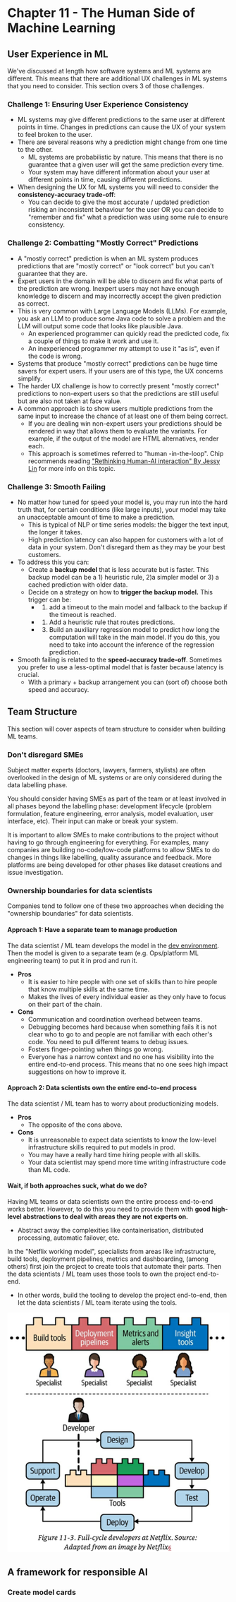 # Chapter 11 - The Human Side of Machine Learning

## User Experience in ML

We've discussed at length how software systems and ML systems are different. This means that there are additional UX challenges in ML systems that you need to consider.  This section overs 3 of those challenges.

### Challenge 1: Ensuring User Experience Consistency
- ML systems may give different predictions to the same user at different points in time. Changes in predictions can cause the UX of your system to feel broken to the user. 
- There are several reasons why a prediction might change from one time to the other.
	- ML systems are probabilistic by nature. This means that there is no guarantee that a given user will get the same prediction every time.
	- Your system may have different information about your user at different points in time, causing different predictions.
- When designing the UX for ML systems you will need to consider the **consistency-accuracy trade-off**:
	- You can decide to give the most accurate / updated prediction risking an inconsistent behaviour for the user OR you can decide to "remember and fix" what a prediction was using some rule to ensure consistency.

### Challenge 2: Combatting "Mostly Correct" Predictions
- A "mostly correct" prediction is when an ML system produces predictions that are "mostly correct" or "look correct" but you  can't guarantee that they are. 
- Expert users in the domain will be able to discern and fix what parts of the prediction are wrong. Inexpert users may not have enough knowledge to discern and may incorrectly accept the given prediction as correct.
- This is very common with Large Language Models (LLMs). For example, you ask an LLM to produce some Java code to solve a problem and the LLM will output some code that looks like plausible Java.
	- An experienced programmer can quickly read the predicted code, fix a couple of things to make it work and use it.
	- An inexperienced programmer my attempt to use it "as is", even if the code is wrong.
- Systems that produce "mostly correct" predictions can be huge time savers for expert users. If your users are of this type, the UX concerns simplify.
- The harder UX challenge is how to correctly present "mostly correct" predictions to non-expert users so that the predictions are still useful but are also not taken at face value.
- A common approach is to show users multiple predictions from the same input to increase the chance of at least one of them being correct.
	- If you are dealing win non-expert users your predictions should be rendered in way that allows them to evaluate the variants. For example, if the output of the model are HTML alternatives, render each.
	- This approach is sometimes referred to "human -in-the-loop". Chip recommends reading ["Rethinking Human-AI interaction" By Jessy Lin](https://jessylin.com/2020/06/08/rethinking-human-ai-interaction/) for more info on this topic.

### Challenge 3: Smooth Failing
- No matter how tuned for speed your model is, you may run into the hard truth that, for certain conditions (like large inputs), your model may take an unacceptable amount of time to make a prediction.
	- This is typical of NLP or time series models: the bigger the text input, the longer it takes. 
	- High prediction latency can also happen for customers with a lot of data in your system. Don't disregard them as they may be your best customers.
- To address this you can:
	- Create a **backup model** that is less accurate but is faster. This backup model can be a 1) heuristic rule, 2)a simpler model or 3) a cached prediction with older data.
	- Decide on a strategy on how to **trigger the backup model.** This trigger can be: 
		- 1) add a timeout to the main model and fallback to the backup if the timeout is reached. 
		- 1) Add a heuristic rule that routes predictions. 
		- 3) Build an auxiliary regression model to predict how long the computation will take in the main model. If you do this, you need to take into account the inference of the regression prediction.
- Smooth failing  is related to the **speed-accuracy trade-off**. Sometimes you prefer to use a less-optimal model that is faster because latency is crucial.
	- With a primary + backup arrangement you can (sort of) choose both speed and accuracy.

## Team Structure
This section will cover aspects of team structure to consider when building ML teams.

### Don't disregard SMEs 
Subject matter experts (doctors, lawyers, farmers, stylists) are often overlooked in the design of ML systems or are only considered during the data labelling phase.

You should consider having SMEs as part of the team or at least involved in all phases beyond the labelling phase: development lifecycle (problem formulation, feature engineering, error analysis, model evaluation, user interface, etc). Their input can make or break your system.

It is important to allow SMEs to make contributions to the project without having to go through engineering for everything. For examples, many companies are building no-code/low-code platforms to allow SMEs to do changes in things like labelling, quality assurance and feedback. More platforms are being developed for other phases like dataset creations and issue investigation.

### Ownership boundaries for data scientists

Companies tend to follow one of these two approaches when deciding the "ownership boundaries" for data scientists.

#### Approach 1: Have a separate team to manage production
The data scientist / ML team develops the model in the [dev environment](10-infrastructure-and-tooling-for-ml-ops.md#Layer%204%20Development%20Environment). Then the model is given to a separate team (e.g. Ops/platform ML engineering team) to put it in prod and run it.

- **Pros**
	- It is easier to hire people with one set of skills than to hire people that know multiple skills at the same time.
	- Makes the lives of every individual easier as they only have to focus on their part of the chain.
- **Cons**
	- Communication and coordination overhead between teams.
	- Debugging becomes hard because when something fails it is not clear who to go to and people are not familiar with each other's code. You need to pull different teams to debug issues.
	- Fosters finger-pointing when things go wrong.
	- Everyone has a narrow context and no one has visibility into the entire end-to-end process. This means that no one sees high impact suggestions on how to improve it.

#### Approach 2: Data scientists own the entire end-to-end process
The data scientist / ML team has to worry about productionizing models.
- **Pros**
	- The opposite of the cons above.
- **Cons**
	- It is unreasonable to expect data scientists to know the low-level infrastructure skills required to put models in prod.
	- You may have a really hard time hiring people with all skills.
	- Your data scientist may spend more time writing infrastructure code than ML code.

#### Wait, if both approaches suck, what do we do?
Having ML teams or data scientists own the entire process end-to-end works better. However, to do this you need to provide them with **good high-level abstractions to deal with areas they are not experts on.**
- Abstract away the complexities like containerisation, distributed processing, automatic failover, etc.

In the "Netflix working model",  specialists from areas like infrastructure, build tools, deployment pipelines, metrics and dashboarding, (among others) first join the project to create tools that automate their parts.  Then the data scientists / ML team uses those tools to own the project end-to-end.
- In other words, build the tooling to develop the project end-to-end, then let the data scientists / ML team iterate using the tools.

![The Netflix working model](11-the-human-side-of-ml.assets/the-netflix-working-model.png)


## A framework for responsible AI
### Create model cards